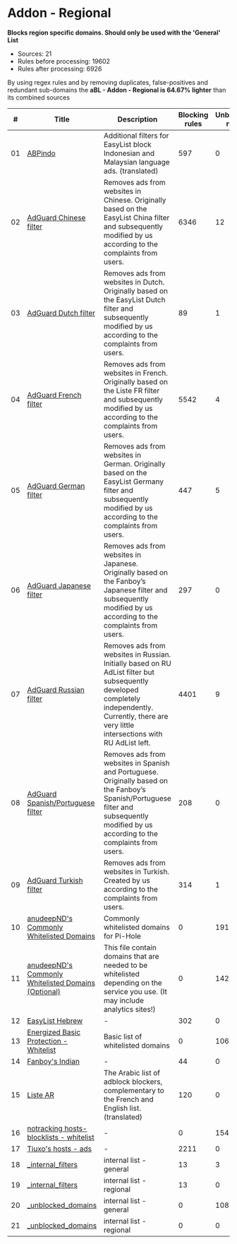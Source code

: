 # Addon - Regional

**Blocks region specific domains. Should only be used with the 'General'
List**

-   Sources: 21
-   Rules before processing: 19602
-   Rules after processing: 6926

By using regex rules and by removing duplicates, false-positives and redundant sub-domains the **aBL - Addon - Regional is 64.67% lighter** than its combined sources

| #      | Title                                                                                                                                           | Description                                                                                                                                                                                              | Blocking rules | Unblocking rules |
| ------ | ----------------------------------------------------------------------------------------------------------------------------------------------- | -------------------------------------------------------------------------------------------------------------------------------------------------------------------------------------------------------- | -------------- | ---------------- |
| 01     | [ABPindo](https://raw.githubusercontent.com/heradhis/indonesianadblockrules/master/subscriptions/abpindo.txt)                                   | Additional filters for EasyList block Indonesian and Malaysian language ads. (translated)                                                                                                                | 597            | 0                |
| 02     | [AdGuard Chinese filter](https://filters.adtidy.org/extension/chromium/filters/224.txt)                                                         | Removes ads from websites in Chinese. Originally based on the EasyList China filter and subsequently modified by us according to the complaints from users.                                              | 6346           | 12               |
| 03     | [AdGuard Dutch filter](https://filters.adtidy.org/extension/chromium/filters/8.txt)                                                             | Removes ads from websites in Dutch. Originally based on the EasyList Dutch filter and subsequently modified by us according to the complaints from users.                                                | 89             | 1                |
| 04     | [AdGuard French filter](https://filters.adtidy.org/extension/chromium/filters/16.txt)                                                           | Removes ads from websites in French. Originally based on the Liste FR filter and subsequently modified by us according to the complaints from users.                                                     | 5542           | 4                |
| 05     | [AdGuard German filter](https://filters.adtidy.org/extension/chromium/filters/6.txt)                                                            | Removes ads from websites in German. Originally based on the EasyList Germany filter and subsequently modified by us according to the complaints from users.                                             | 447            | 5                |
| 06     | [AdGuard Japanese filter](https://filters.adtidy.org/extension/chromium/filters/7.txt)                                                          | Removes ads from websites in Japanese. Originally based on the Fanboy’s Japanese filter and subsequently modified by us according to the complaints from users.                                          | 297            | 0                |
| 07     | [AdGuard Russian filter](https://filters.adtidy.org/extension/chromium/filters/1.txt)                                                           | Removes ads from websites in Russian. Initially based on RU AdList filter but subsequently developed completely independently. Currently, there are very little intersections with RU AdList left.       | 4401           | 9                |
| 08     | [AdGuard Spanish/Portuguese filter](https://filters.adtidy.org/extension/chromium/filters/9.txt)                                                | Removes ads from websites in Spanish and Portuguese. Originally based on the Fanboy’s Spanish/Portuguese filter and subsequently modified by us according to the complaints from users.                  | 208            | 0                |
| 09     | [AdGuard Turkish filter](https://filters.adtidy.org/extension/chromium/filters/13.txt)                                                          | Removes ads from websites in Turkish. Created by us according to the complaints from users.                                                                                                              | 314            | 1                |
| 10     | [anudeepND's Commonly Whitelisted Domains](https://raw.githubusercontent.com/anudeepND/whitelist/master/domains/whitelist.txt)                  | Commonly whitelisted domains for Pi-Hole                                                                                                                                                                 | 0              | 191              |
| 11     | [anudeepND's Commonly Whitelisted Domains (Optional)](https://raw.githubusercontent.com/anudeepND/whitelist/master/domains/optional-list.txt)   | This file contain domains that are needed to be whitelisted depending on the service you use. (It may include analytics sites!)                                                                          | 0              | 142              |
| 12     | [EasyList Hebrew](https://raw.githubusercontent.com/easylist/EasyListHebrew/master/EasyListHebrew.txt)                                          | -                                                                                                                                                                                                        | 302            | 0                |
| 13     | [Energized Basic Protection - Whitelist](https://raw.githubusercontent.com/EnergizedProtection/unblock/master/basic/formats/domains.txt)        | Basic list of whitelisted domains                                                                                                                                                                        | 0              | 10690            |
| 14     | [Fanboy's Indian](https://www.fanboy.co.nz/fanboy-indian.txt)                                                                                   | -                                                                                                                                                                                                        | 44             | 0                |
| 15     | [Liste AR](https://easylist-downloads.adblockplus.org/Liste_AR.txt)                                                                             | The Arabic list of adblock blockers, complementary to the French and English list. (translated)                                                                                                          | 120            | 0                |
| 16     | [notracking hosts-blocklists - whitelist](https://raw.githubusercontent.com/notracking/hosts-blocklists-scripts/master/hostnames.whitelist.txt) | -                                                                                                                                                                                                        | 0              | 1548             |
| 17     | [Tiuxo's hosts - ads](https://raw.githubusercontent.com/tiuxo/hosts/master/ads)                                                                 | -                                                                                                                                                                                                        | 2211           | 0                |
| 18     | [\_internal\_filters](https://raw.githubusercontent.com/arapurayil/abl/master/lists/general/_internal_filters.txt)                              | internal list - general                                                                                                                                                                                  | 13             | 3                |
| 19     | [\_internal\_filters](https://raw.githubusercontent.com/arapurayil/abl/master/lists/regional/_internal_filters.txt)                             | internal list - regional                                                                                                                                                                                 | 13             | 0                |
| 20     | [\_unblocked\_domains](https://raw.githubusercontent.com/arapurayil/abl/master/lists/general/_unblocked_domains.txt)                            | internal list - general                                                                                                                                                                                  | 0              | 108              |
| 21     | [\_unblocked\_domains](https://raw.githubusercontent.com/arapurayil/abl/master/lists/regional/_unblocked_domains.txt)                           | internal list - regional                                                                                                                                                                                 | 0              | 0                |


